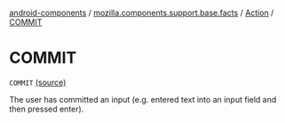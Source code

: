 [android-components](../../index.md) / [mozilla.components.support.base.facts](../index.md) / [Action](index.md) / [COMMIT](./-c-o-m-m-i-t.md)

# COMMIT

`COMMIT` [(source)](https://github.com/mozilla-mobile/android-components/blob/master/components/support/base/src/main/java/mozilla/components/support/base/facts/Action.kt#L27)

The user has committed an input (e.g. entered text into an input field and then pressed enter).

